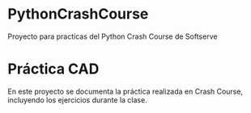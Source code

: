 # PythonCrashCourse
Proyecto para practicas del Python Crash Course de Softserve

# Práctica CAD 
En este proyecto se documenta la práctica realizada en Crash Course, incluyendo los ejercicios durante la clase. 
